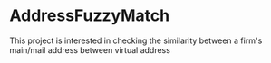 # AddressFuzzyMatch
This project is interested in checking the similarity between a firm's main/mail address between virtual address 
